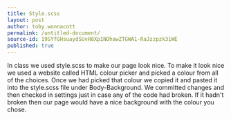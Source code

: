 ```yaml
---
title: Style.scss
layout: post
author: toby.wonnacott
permalink: /untitled-document/
source-id: 19SYfGHsuaydSUvH8Xp1NOhawZTGWA1-RaJzzpzk31WE
published: true
---
```

In class we used style.scss to make our page look nice. To make it look nice we used a website called HTML colour picker and picked a colour from all of the choices. Once we had picked that colour we copied it and pasted it into the style.scss file under Body-Background. We committed changes and then checked in settings just in case any of the code had broken. If it hadn't broken then our page would have a nice background with the colour you chose. 

